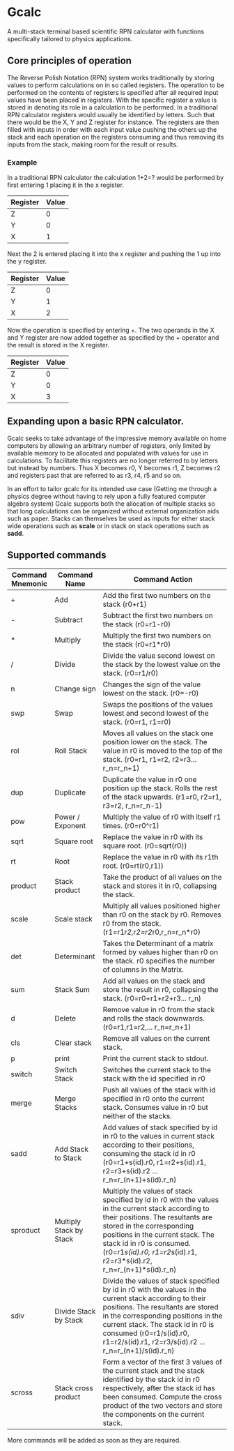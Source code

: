 # Gcalc

A multi-stack terminal based scientific RPN calculator with functions specifically tailored to physics applications.

## Core principles of operation
The Reverse Polish Notation (RPN) system works traditionally by storing values to perform calculations on in so called registers. The operation to be performed on the contents of registers is specified after all required input values have been placed in registers. With the specific register a value is stored in denoting its role in a calculation to be performed.
In a traditional RPN calculator registers would usually be identified by letters. Such that there would be the X, Y and Z register for instance.
The registers are then filled with inputs in order with each input value pushing the others up the stack and each operation on the registers consuming and thus removing its inputs from the stack, making room for the result or results.

### Example 
In a traditional RPN calculator the calculation 1+2=? would be performed by first entering 1 placing it in the x register.

| Register | Value |
|----------|-------|
| Z        |  0    |
| Y        |  0    |
| X        |  1    |

Next the 2 is entered placing it into the x register and pushing the 1 up into the y register.

| Register | Value |
|----------|-------|
| Z        |  0    |
| Y        |  1    |
| X        |  2    |

Now the operation is specified by entering +. The two operands in the X and Y register are now added together as specified by the + operator and the result is stored in the X register.

| Register | Value |
|----------|-------|
| Z        |  0    |
| Y        |  0    |
| X        |  3    |

## Expanding upon a basic RPN calculator. 

Gcalc seeks to take advantage of the impressive memory available on home computers by allowing an arbitrary number of registers, only limited by available memory to be allocated and populated with values for use in calculations. 
To facilitate this registers are no longer referred to by letters but instead by numbers. Thus X becomes r0, Y becomes r1, Z becomes r2 and registers past that are referred to as r3, r4, r5 and so on.

In an effort to tailor gcalc for its intended use case (Getting me through a physics degree without having to rely upon a fully featured computer algebra system) Gcalc supports both the allocation of multiple stacks so that long calculations can be organized without external organization aids such as paper. 
Stacks can themselves be used as inputs for either stack wide operations such as __scale__ or in stack on stack operations such as __sadd__.

## Supported commands
| Command Mnemonic | Command Name             | Command Action                                                                                                                                                                                                                                                                                               |
|------------------|--------------------------|--------------------------------------------------------------------------------------------------------------------------------------------------------------------------------------------------------------------------------------------------------------------------------------------------------------|
| +                | Add                      | Add the first two numbers on the stack (r0+r1)                                                                                                                                                                                                                                                               |
| -                | Subtract                 | Subtract the first two numbers on the stack (r0=r1-r0)                                                                                                                                                                                                                                                       |
| *                | Multiply                 | Multiply the first two numbers on the stack (r0=r1*r0)                                                                                                                                                                                                                                                       |
| /                | Divide                   | Divide the value second lowest on the stack by the lowest value on the stack. (r0=r1/r0)                                                                                                                                                                                                                     |
| n                | Change sign              | Changes the sign of the value lowest on the stack. (r0=-r0)                                                                                                                                                                                                                                                  |
| swp              | Swap                     | Swaps the positions of the values lowest and second lowest of the stack. (r0=r1, r1=r0)                                                                                                                                                                                                                      |
| rol              | Roll Stack               | Moves all values on the stack one position lower on the stack. The value in r0 is moved to the top of the stack. (r0=r1, r1=r2, r2=r3... r_n=r_n+1)                                                                                                                                                          |
| dup              | Duplicate                | Duplicate the value in r0 one position up the stack. Rolls the rest of the stack upwards. (r1=r0, r2=r1, r3=r2, r_n=r_n-1)                                                                                                                                                                                   |
| pow              | Power / Exponent         | Multiply the value of r0 with itself r1 times. (r0=r0^r1)                                                                                                                                                                                                                                                    |
| sqrt             | Square root              | Replace the value in r0 with its square root. (r0=sqrt(r0))                                                                                                                                                                                                                                                  |
| rt               | Root                     | Replace the value in r0 with its r1th root. (r0=rt(r0,r1))                                                                                                                                                                                                                                                   |
| product          | Stack product            | Take the product of all values on the stack and stores it in r0, collapsing the stack.                                                                                                                                                                                                                       |
| scale            | Scale stack              | Multiply all values positioned higher than r0 on the stack by r0. Removes r0 from the stack.(r1=r1*r2,r2=r2*r0,r_n=r_n*r0)                                                                                                                                                                                   |
| det              | Determinant              | Takes the Determinant of a matrix formed by values higher than r0 on the stack. r0 specifies the number of columns in the Matrix.                                                                                                                                                                            |
| sum              | Stack Sum                | Add all values on the stack and store the result in r0, collapsing the stack. (r0=r0+r1+r2+r3... r_n)                                                                                                                                                                                                        |
| d                | Delete                   | Remove value in r0 from the stack and rolls the stack downwards. (r0=r1,r1=r2,... r_n=r_n+1)                                                                                                                                                                                                                 |
| cls              | Clear stack              | Remove all values on the current stack.                                                                                                                                                                                                                                                                      |
| p                | print                    | Print the current stack to stdout.                                                                                                                                                                                                                                                                           |
| switch           | Switch Stack             | Switches the current stack to the stack with the id specified in r0                                                                                                                                                                                                                                          |
| merge            | Merge Stacks             | Push all values of the stack with id specified in r0 onto the current stack. Consumes value in r0 but neither of the stacks.                                                                                                                                                                                 |
| sadd             | Add Stack to Stack       | Add values of stack specified by id in r0 to the values in current stack according to their positions, consuming the stack id in r0 (r0=r1+s(id).r0, r1=r2+s(id).r1, r2=r3+s(id).r2 ... r_n=r_(n+1)+s(id).r_n)                                                                                               |
| sproduct         | Multiply Stack by Stack  | Multiply the values of stack specified by id in r0 with the values in the current stack according to their positions. The resultants are stored in the corresponding positions in the current stack. The stack id in r0 is consumed. (r0=r1*s(id).r0, r1=r2*s(id).r1, r2=r3*s(id).r2, r_n=r_(n+1)*s(id).r_n) |
| sdiv             | Divide Stack by Stack    | Divide the values of stack specified by id in r0 with the values in the current stack according to their positions. The resultants are stored in the corresponding positions in the current stack. The stack id in r0 is consumed (r0=r1/s(id).r0, r1=r2/s(id).r1, r2=r3/s(id).r2 ... r_n=r_(n+1)/s(id).r_n) |
| scross           | Stack cross product      | Form a vector of the first 3 values of the current stack and the stack identified by the stack id in r0 respectively, after the stack id has been consumed. Compute the cross product of the two vectors and store the components on the current stack.                                                      |

More commands will be added as soon as they are required.
